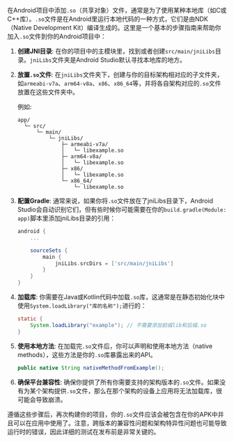 在Android项目中添加`.so`（共享对象）文件，通常是为了使用某种本地库（如C或C++库）。`.so`文件是在Android里运行本地代码的一种方式，它们是由NDK（Native Development Kit）编译生成的。这里是一个基本的步骤指南来帮助你加入`.so`文件到你的Android项目中：

1. **创建JNI目录**:
   在你的项目中的主模块里，找到或者创建`src/main/jniLibs`目录。`jniLibs`文件夹是Android Studio默认寻找本地库的地方。

2. **放置`.so`文件**:
   在`jniLibs`文件夹下，创建与你的目标架构相对应的子文件夹，如`armeabi-v7a`、`arm64-v8a`、`x86`、`x86_64`等，并将各自架构对应的`.so`文件放置在这些文件夹中。

   例如:
   ```
   app/
     └─ src/
         └─ main/
             └─ jniLibs/
                 ├─ armeabi-v7a/
                 │   └─ libexample.so
                 ├─ arm64-v8a/
                 │   └─ libexample.so
                 ├─ x86/
                 │   └─ libexample.so
                 └─ x86_64/
                     └─ libexample.so
   ```

3. **配置Gradle**:
   通常来说，如果你将`.so`文件放在了jniLibs目录下，Android Studio会自动识别它们，但有些时候你可能需要在你的`build.gradle(Module: app)`脚本里添加jniLibs目录的引用：

   ```groovy
   android {
       ...

       sourceSets {
           main {
               jniLibs.srcDirs = ['src/main/jniLibs']
           }
       }
   }
   ```

4. **加载库**:
   你需要在Java或Kotlin代码中加载`.so`库，这通常是在静态初始化块中使用`System.loadLibrary("库的名称");`进行的：

   ```java
   static {
       System.loadLibrary("example"); // 不需要添加前缀lib和后缀.so
   }
   ```

5. **使用本地方法**:
   在加载完`.so`文件后，你可以声明和使用本地方法（native methods），这些方法是你的`.so`库暴露出来的API。

   ```java
   public native String nativeMethodFromExample();
   ```

6. **确保平台兼容性**:
   确保你提供了所有你需要支持的架构版本的`.so`文件。如果没有为某个架构提供`.so`文件，那么在那个架构的设备上应用将无法加载库，很可能会导致崩溃。

遵循这些步骤后，再次构建你的项目，你的`.so`文件应该会被包含在你的APK中并且可以在应用中使用了。注意，跨版本的兼容性问题和架构特异性问题也可能导致运行时的错误，因此详细的测试在发布前是非常关键的。
